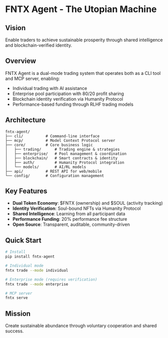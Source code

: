 # FNTX Agent - The Utopian Machine

## Vision
Enable traders to achieve sustainable prosperity through shared intelligence and blockchain-verified identity.

## Overview
FNTX Agent is a dual-mode trading system that operates both as a CLI tool and MCP server, enabling:
- Individual trading with AI assistance
- Enterprise pool participation with 80/20 profit sharing
- Blockchain identity verification via Humanity Protocol
- Performance-based funding through RLHF trading models

## Architecture
```
fntx-agent/
├── cli/          # Command-line interface
├── mcp/          # Model Context Protocol server
├── core/         # Core business logic
│   ├── trading/      # Trading engine & strategies
│   ├── enterprise/   # Pool management & coordination
│   ├── blockchain/   # Smart contracts & identity
│   ├── auth/         # Humanity Protocol integration
│   └── models/       # AI/RL models
├── api/          # REST API for web/mobile
└── config/       # Configuration management
```

## Key Features
- **Dual Token Economy**: $FNTX (ownership) and $SOUL (activity tracking)
- **Identity Verification**: Soul-bound NFTs via Humanity Protocol
- **Shared Intelligence**: Learning from all participant data
- **Performance Funding**: 20% performance fee structure
- **Open Source**: Transparent, auditable, community-driven

## Quick Start
```bash
# Install
pip install fntx-agent

# Individual mode
fntx trade --mode individual

# Enterprise mode (requires verification)
fntx trade --mode enterprise

# MCP server
fntx serve
```

## Mission
Create sustainable abundance through voluntary cooperation and shared success.